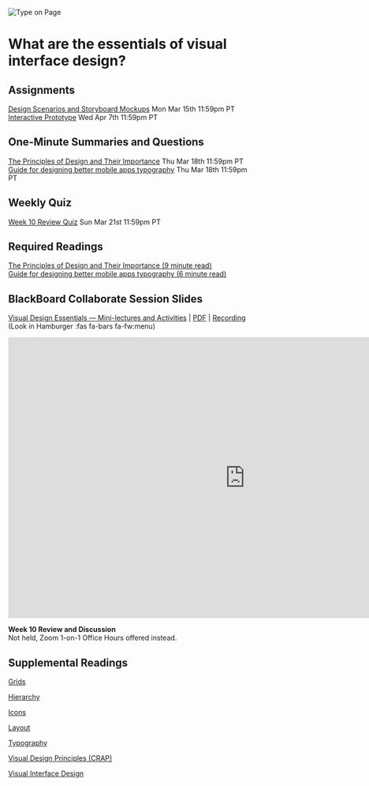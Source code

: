 ![Type on Page](../../assets/images/course-3/4762082009_e0754cd5c3_b.jpg ':class=banner-image')

# What are the essentials of visual interface design?

## Assignments
[Design Scenarios and Storyboard Mockups](https://canvas.sfu.ca/courses/59869/assignments/583038) <span class='badge'> Mon Mar 15th 11:59pm PT</span>  
[Interactive Prototype](https://canvas.sfu.ca/courses/59869/assignments/583040) <span class='badge'> Wed Apr 7th 11:59pm PT</span>

## One-Minute Summaries and Questions  
[The Principles of Design and Their Importance](https://canvas.sfu.ca/courses/59869/assignments/583020) <span class='badge'> Thu Mar 18th 11:59pm PT</span>  
[Guide for designing better mobile apps typography](https://canvas.sfu.ca/courses/59869/assignments/583019)  <span class='badge'> Thu Mar 18th 11:59pm PT</span>  

## Weekly Quiz
[Week 10 Review Quiz](https://canvas.sfu.ca/courses/62884/assignments/642593) <span class='badge'>Sun Mar 21st 11:59pm PT</span>

## Required Readings  
[The Principles of Design and Their Importance (9 minute read)](https://www.toptal.com/designers/ui/principles-of-design)  
[Guide for designing better mobile apps typography (6 minute read)](https://uxdesign.cc/guide-for-designing-better-mobile-apps-typography-5796495ef86f)  

## BlackBoard Collaborate Session Slides
[Visual Design Essentials — Mini-lectures and Activities](https://docs.google.com/presentation/d/e/2PACX-1vRmdoopTNvxKSMr8rONABJZiUt3FKBywIV1ZUwwSFYoIC9B3ksjoelbzX8g7pjcfezWUWkBXHBVMQci/pub?start=false&loop=false&delayms=3000) | [PDF](https://canvas.sfu.ca/courses/59869/files/folder/Downloads/Slides%20PDFs/Mini-Lectures%20and%20Activities/Week-10) | [Recording ](https://canvas.sfu.ca/courses/59869/external_tools/3544) (Look in Hamburger :fas fa-bars fa-fw:menu)  

<div class="video-container-16by9"><iframe src="https://docs.google.com/presentation/d/e/2PACX-1vRmdoopTNvxKSMr8rONABJZiUt3FKBywIV1ZUwwSFYoIC9B3ksjoelbzX8g7pjcfezWUWkBXHBVMQci/embed?start=false&loop=false&delayms=3000" frameborder="0" width="960" height="569" allowfullscreen="true" mozallowfullscreen="true" webkitallowfullscreen="true"></iframe></div>

**Week 10 Review and Discussion**  
Not held, Zoom 1-on-1 Office Hours offered instead.

## Supplemental Readings  

[Grids](ux-techniques-guide/06.what-are-the-essentials-of-visual-interface-design/grids.md ':include')

[Hierarchy](ux-techniques-guide/06.what-are-the-essentials-of-visual-interface-design/hierarchy.md ':include')

[Icons](ux-techniques-guide/06.what-are-the-essentials-of-visual-interface-design/icons.md ':include')

[Layout](ux-techniques-guide/06.what-are-the-essentials-of-visual-interface-design/layout.md ':include')

[Typography](ux-techniques-guide/06.what-are-the-essentials-of-visual-interface-design/typography.md ':include')

[Visual Design Principles (CRAP)](ux-techniques-guide/06.what-are-the-essentials-of-visual-interface-design/visual-design-principles.md ':include')

[Visual Interface Design](ux-techniques-guide/06.what-are-the-essentials-of-visual-interface-design/visual-interface-design.md ':include')

